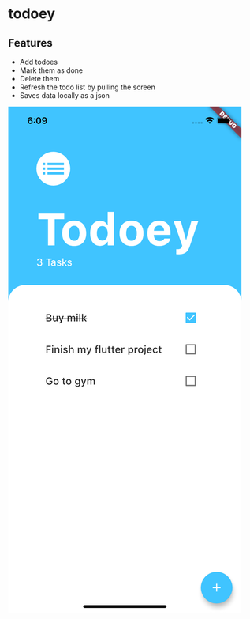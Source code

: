 # todoey

## Features
* Add todoes
* Mark them as done
* Delete them
* Refresh the todo list by pulling the screen
* Saves data locally as a json

![](readme/screenshot.png)
